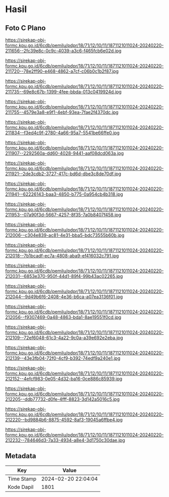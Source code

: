 # Hasil

## Foto C Plano

https://sirekap-obj-formc.kpu.go.id/6cdb/pemilu/pdpr/18/71/12/10/11/1871121011024-20240220-211656--2fc39e8c-0c9c-4039-a3c6-f465fcb6e02d.jpg

https://sirekap-obj-formc.kpu.go.id/6cdb/pemilu/pdpr/18/71/12/10/11/1871121011024-20240220-211720--78e2ff90-e468-4862-a7cf-c06b0c1b2f87.jpg

https://sirekap-obj-formc.kpu.go.id/6cdb/pemilu/pdpr/18/71/12/10/11/1871121011024-20240220-211735--69e8c67b-1399-4fee-bbda-013c0419924d.jpg

https://sirekap-obj-formc.kpu.go.id/6cdb/pemilu/pdpr/18/71/12/10/11/1871121011024-20240220-211755--4579e3a8-e9f1-4ebf-93ea-7fae2f4370dc.jpg

https://sirekap-obj-formc.kpu.go.id/6cdb/pemilu/pdpr/18/71/12/10/11/1871121011024-20240220-211834--f3ed4c9f-2780-4a66-95a7-5541be66ffe0.jpg

https://sirekap-obj-formc.kpu.go.id/6cdb/pemilu/pdpr/18/71/12/10/11/1871121011024-20240220-211907--2292560a-dd60-4028-9441-aaf08dcd063a.jpg

https://sirekap-obj-formc.kpu.go.id/6cdb/pemilu/pdpr/18/71/12/10/11/1871121011024-20240220-211921--2de3cdb2-3727-417c-bd6d-dbe3c8de70df.jpg

https://sirekap-obj-formc.kpu.go.id/6cdb/pemilu/pdpr/18/71/12/10/11/1871121011024-20240220-211941--62226143-baa3-4850-b775-0a954cb4b318.jpg

https://sirekap-obj-formc.kpu.go.id/6cdb/pemilu/pdpr/18/71/12/10/11/1871121011024-20240220-211953--07a90f3d-5667-4257-8f35-7a0b8407f458.jpg

https://sirekap-obj-formc.kpu.go.id/6cdb/pemilu/pdpr/18/71/12/10/11/1871121011024-20240220-212006--c304e839-ac81-4e31-bba5-bdc73555b60b.jpg

https://sirekap-obj-formc.kpu.go.id/6cdb/pemilu/pdpr/18/71/12/10/11/1871121011024-20240220-212018--7b1bcadf-ec7a-4808-aba9-ef416032c791.jpg

https://sirekap-obj-formc.kpu.go.id/6cdb/pemilu/pdpr/18/71/12/10/11/1871121011024-20240220-212031--6853e370-950f-44d1-89f4-99b43ac02265.jpg

https://sirekap-obj-formc.kpu.go.id/6cdb/pemilu/pdpr/18/71/12/10/11/1871121011024-20240220-212044--9d49b6f6-2408-4e36-b6ca-a07ea3136f01.jpg

https://sirekap-obj-formc.kpu.go.id/6cdb/pemilu/pdpr/18/71/12/10/11/1871121011024-20240220-212056--f9307469-0a48-4863-bda1-8ae19551f0cd.jpg

https://sirekap-obj-formc.kpu.go.id/6cdb/pemilu/pdpr/18/71/12/10/11/1871121011024-20240220-212109--72ef6048-61c3-4a22-9c0a-a39e692e2eba.jpg

https://sirekap-obj-formc.kpu.go.id/6cdb/pemilu/pdpr/18/71/12/10/11/1871121011024-20240220-212139--43e3fb04-72f0-4cf9-b392-74edf9a240e1.jpg

https://sirekap-obj-formc.kpu.go.id/6cdb/pemilu/pdpr/18/71/12/10/11/1871121011024-20240220-212152--4efcf983-0e05-4d32-ba16-0ce886c85939.jpg

https://sirekap-obj-formc.kpu.go.id/6cdb/pemilu/pdpr/18/71/12/10/11/1871121011024-20240220-212205--ddb77732-d0fe-4fff-8823-3d142a5016c5.jpg

https://sirekap-obj-formc.kpu.go.id/6cdb/pemilu/pdpr/18/71/12/10/11/1871121011024-20240220-212220--bd9884b6-8875-4592-8af3-19045a6ffbe4.jpg

https://sirekap-obj-formc.kpu.go.id/6cdb/pemilu/pdpr/18/71/12/10/11/1871121011024-20240220-212232--784646d3-7a33-4934-a8e4-3d1750c30dae.jpg


## Metadata

| Key        | Value               |
| ---------- | ------------------- |
| Time Stamp | 2024-02-20 22:04:04 |
| Kode Dapil | 1801                |




